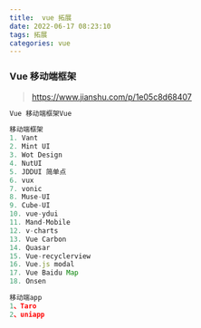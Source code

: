 ```yaml
---
title:  vue 拓展
date: 2022-06-17 08:23:10
tags: 拓展
categories: vue
---
```

### Vue 移动端框架

> https://www.jianshu.com/p/1e05c8d68407

```js
Vue 移动端框架Vue 

移动端框架
1. Vant
2. Mint UI
3. Wot Design
4. NutUI
5. JDDUI 简单点
6. vux
7. vonic
8. Muse-UI
9. Cube-UI
10. vue-ydui
11. Mand-Mobile
12. v-charts
13. Vue Carbon
14. Quasar
15. Vue-recyclerview
16. Vue.js modal
17. Vue Baidu Map
18. Onsen 

移动端app
1、Taro 
2、uniapp
```

